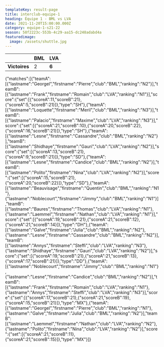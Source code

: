 ```yaml
---
templateKey: result-page
title: interclub-equipe-1
heading: Équipe 1 - BML vs LVA
date: 2021-11-20T15:00:00.000Z
category: equipe-1-s21-22
season: 58f2223c-553b-4c29-aa15-dc248adabd4a
featuredimage:
  image: /assets/shuttle.jpg
---
```

|               | BML   | LVA |
| ------------- | ----- | --- |
| **Victoires** | 2 | **6**   |

<scoreboard>{"matches":[{"teamA":[{"lastname":"Georgel","firstname":"Pierre","club":"BML","ranking":"N2"}],"teamB":[{"lastname":"Frank","firstname":"Romain","club":"LVA","ranking":"N1"}],"score":{"set":[{"scoreA":11,"scoreB":21},{"scoreA":5,"scoreB":21}]},"type":"SH"},{"teamA":[{"lastname":"Loquette","firstname":"Meril","club":"BML","ranking":"N3"}],"teamB":[{"lastname":"Palacio","firstname":"Maxime","club":"LVA","ranking":"N3"}],"score":{"set":[{"scoreA":21,"scoreB":10},{"scoreA":20,"scoreB":22},{"scoreA":16,"scoreB":21}]},"type":"SH"},{"teamA":[{"lastname":"Lesne","firstname":"Cassandre","club":"BML","ranking":"N2"}],"teamB":[{"lastname":"Shidhaye","firstname":"Gauri","club":"LVA","ranking":"N2"}],"score":{"set":[{"scoreA":13,"scoreB":21},{"scoreA":9,"scoreB":21}]},"type":"SD"},{"teamA":[{"lastname":"Lesne","firstname":"Candice","club":"BML","ranking":"N2"}],"teamB":[{"lastname":"Polito","firstname":"Nina","club":"LVA","ranking":"N2"}],"score":{"set":[{"scoreA":15,"scoreB":21},{"scoreA":20,"scoreB":22}]},"type":"SD"},{"teamA":[{"lastname":"Beauvisage","firstname":"Quentin","club":"BML","ranking":"N1"},{"lastname":"Noblecourt","firstname":"Jimmy","club":"BML","ranking":"N1"}],"teamB":[{"lastname":"Baures","firstname":"Thomas","club":"LVA","ranking":"N1"},{"lastname":"Laemmel","firstname":"Nathan","club":"LVA","ranking":"N1"}],"score":{"set":[{"scoreA":19,"scoreB":21},{"scoreA":21,"scoreB":12},{"scoreA":21,"scoreB":14}]},"type":"DH"},{"teamA":[{"lastname":"Galve","firstname":"Julia","club":"BML","ranking":"N2"},{"lastname":"Lesne","firstname":"Cassandre","club":"BML","ranking":"N2"}],"teamB":[{"lastname":"Annys","firstname":"Steffi","club":"LVA","ranking":"N3"},{"lastname":"Shidhaye","firstname":"Gauri","club":"LVA","ranking":"N2"}],"score":{"set":[{"scoreA":19,"scoreB":21},{"scoreA":21,"scoreB":13},{"scoreA":17,"scoreB":21}]},"type":"DD"},{"teamA":[{"lastname":"Noblecourt","firstname":"Jimmy","club":"BML","ranking":"N1"},{"lastname":"Lesne","firstname":"Candice","club":"BML","ranking":"N2"}],"teamB":[{"lastname":"Frank","firstname":"Romain","club":"LVA","ranking":"N1"},{"lastname":"Annys","firstname":"Steffi","club":"LVA","ranking":"N3"}],"score":{"set":[{"scoreA":17,"scoreB":21},{"scoreA":21,"scoreB":19},{"scoreA":15,"scoreB":21}]},"type":"MX"},{"teamA":[{"lastname":"Georgel","firstname":"Pierre","club":"BML","ranking":"N1"},{"lastname":"Galve","firstname":"Julia","club":"BML","ranking":"N2"}],"teamB":[{"lastname":"Laemmel","firstname":"Nathan","club":"LVA","ranking":"N2"},{"lastname":"Polito","firstname":"Nina","club":"LVA","ranking":"N2"}],"score":{"set":[{"scoreA":21,"scoreB":11},{"scoreA":21,"scoreB":15}]},"type":"MX"}]}</scoreboard>